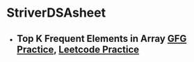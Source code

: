 # StriverDSAsheet

<ul>
<li><h2>Top K Frequent Elements in Array <a href="https://practice.geeksforgeeks.org/problems/top-k-frequent-elements-in-array/1" tarhet="_blank" >GFG Practice</a>, <a href="https://leetcode.com/problems/top-k-frequent-elements/description/" tarhet="_blank" >Leetcode Practice</a> </h1></li>
